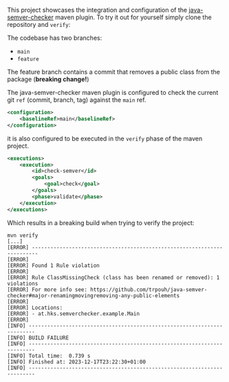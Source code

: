 This project showcases the integration and configuration of the [java-semver-checker](https://github.com/trpouh/java-semver-checker) maven plugin. To try it out for yourself simply clone the repository and `verify`:

The codebase has two branches:

* `main`
* `feature`

The feature branch contains a commit that removes a public class from the package (**breaking change!**)

The java-semver-checker maven plugin is configured to check the current git `ref` (commit, branch, tag) against the `main` ref.

```xml
<configuration>
    <baselineRef>main</baselineRef>
</configuration>
```

it is also configured to be executed in the `verify` phase of the maven project.

```xml
<executions>
    <execution>
        <id>check-semver</id>
        <goals>
            <goal>check</goal>
        </goals>
        <phase>validate</phase>
    </execution>
</executions>
```

Which results in a breaking build when trying to verify the project:

```shell
mvn verify
[...]
[ERROR] ------------------------------------------------------------------------
[ERROR] 
[ERROR] Found 1 Rule violation
[ERROR] 
[ERROR] Rule ClassMissingCheck (class has been renamed or removed): 1 violations
[ERROR] For more info see: https://github.com/trpouh/java-semver-checker#major-renamingmovingremoving-any-public-elements
[ERROR] 
[ERROR] Locations: 
[ERROR] - at.hks.semverchecker.example.Main
[ERROR] 
[INFO] ------------------------------------------------------------------------
[INFO] BUILD FAILURE
[INFO] ------------------------------------------------------------------------
[INFO] Total time:  0.739 s
[INFO] Finished at: 2023-12-17T23:22:30+01:00
[INFO] ------------------------------------------------------------------------
```

